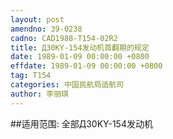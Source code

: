 ```yaml
---
layout: post
amendno: 39-0238
cadno: CAD1988-T154-02R2
title: Д30KY-154发动机首翻期的规定
date: 1989-01-09 00:00:00 +0800
effdate: 1989-01-09 00:00:00 +0800
tag: T154
categories: 中国民航局适航司
author: 李丽琪
---
```


##适用范围:
全部Д30KY-154发动机

